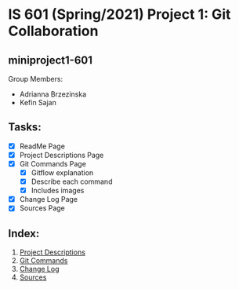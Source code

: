 # IS 601 (Spring/2021) Project 1: Git Collaboration 
## miniproject1-601

Group Members:
* Adrianna Brzezinska
* Kefin Sajan

## Tasks:
- [x] ReadMe Page
- [x] Project Descriptions Page
- [x] Git Commands Page
  - [x] Gitflow explanation
  - [x] Describe each command
  - [x] Includes images 
- [x] Change Log Page
- [x] Sources Page

## Index:
1. [Project Descriptions](https://github.com/ab344/miniproject1-601/blob/main/ProjectDescriptions.md) 
2. [Git Commands](https://github.com/ab344/miniproject1-601/blob/main/GitCommands.md)
3. [Change Log](https://github.com/ab344/miniproject1-601/blob/main/changelog.md)
4. [Sources](https://github.com/ab344/miniproject1-601/blob/main/sources.md)


